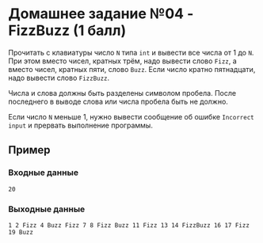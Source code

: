 # Домашнее задание №04 - FizzBuzz (1 балл)

Прочитать с клавиатуры число `N` типа `int` и вывести все числа от 1 до `N`. При этом вместо чисел,
кратных трём, надо вывести слово `Fizz`, а вместо чисел, кратных пяти, слово `Buzz`. Если число
кратно пятнадцати, надо вывести слово `FizzBuzz`.

Числа и слова должны быть разделены символом пробела. После последнего в выводе слова или числа
пробела быть не должно.

Если число `N` меньше 1, нужно вывести сообщение об ошибке `Incorrect input` и прервать выполнение
программы.

## Пример

### Входные данные

```
20
```

### Выходные данные

```
1 2 Fizz 4 Buzz Fizz 7 8 Fizz Buzz 11 Fizz 13 14 FizzBuzz 16 17 Fizz 19 Buzz

```
